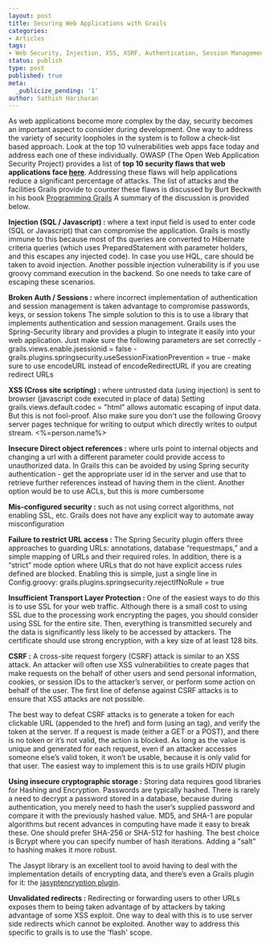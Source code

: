 ```yaml
---
layout: post
title: Securing Web Applications with Grails
categories:
- Articles
tags:
- Web Security, Injection, XSS, XSRF, Authentication, Session Management, Encryption, Misconfiguration, URL Access, Unvalidated redirects
status: publish
type: post
published: true 
meta:
  _publicize_pending: '1'
author: Sathish Hariharan
---
```


As web applications become more complex by the day, security becomes an important aspect to consider during development.
One way to address the variety of security loopholes in the system is to follow a check-list based approach. Look at the
top 10 vulnerabilities web apps face today and address each one of these individually. OWASP (The Open Web Application
Security Project) provides a list of **top 10 security flaws that web applications face [here](https://www.owasp.org/index.php/Top_10_2013-Top_10)**.
Addressing these flaws will help applications reduce a significant percentage of attacks. The list of attacks and the facilities Grails provide to
counter these flaws is discussed by Burt Beckwith in his book [Programming Grails](http://www.amazon.com/gp/product/1449323936/ref=s9_psimh_gw_p14_d0_i1?pf_rd_m=ATVPDKIKX0DER&pf_rd_s=center-2&pf_rd_r=0V1S7N5XDS49SC24MCXB&pf_rd_t=101&pf_rd_p=1688200342&pf_rd_i=507846)
A summary of the discussion is provided below.

**Injection (SQL / Javascript) :**  where a text input field is used to enter code (SQL or Javascript) that can compromise the application.
  Grails is mostly immune to this because most of ths queries are converted to Hibernate criteria queries (which uses PreparedStatement with parameter
  holders, and this escapes any injected code). In case you use HQL, care should be taken to avoid injection. Another possible injection vulnerability is if you use
  groovy command execution in the backend. So one needs to take care of escaping these scenarios.

**Broken Auth / Sessions :** where incorrect implementation of authentication and session management is taken advantage to compromise passwords, keys, or session tokens
  The simple solution to this is to use a library that implements authentication and session management. Grails uses the Spring-Security library and
  provides a plugin to integrate it easily into your web application. Just make sure the following parameters are set correctly
    - grails.views.enable.jsessionid = false
    - grails.plugins.springsecurity.useSessionFixationPrevention = true
    - make sure to use encodeURL instead of encodeRedirectURL if you are creating redirect URLs

**XSS (Cross site scripting) :** where untrusted data (using injection) is sent to browser (javascript code executed in place of data)
Setting
    grails.views.default.codec = "html"
allows automatic escaping of input data. But this is not fool-proof. Also make sure you don't use the following Groovy server pages technique for writing to
output which directly writes to output stream.
    <%=person.name%>

**Insecure Direct object references :** where urls point to internal objects and changing a url with a different parameter could provide access to unauthorized data.
In Grails this can be avoided by using Spring security authentication - get the appropriate user id in the server and use that to retrieve further
references instead of having them in the client. Another option would be to use ACLs, but this is more cumbersome

**Mis-configured security :** such as not using correct algorithms, not enabling SSL, etc. Grails does not have any explicit way to automate away misconfiguration

**Failure to restrict URL access :** The Spring Security plugin offers three approaches to guarding URLs: annotations,
database “requestmaps,” and a simple mapping of URLs and their required roles. In addition, there is a “strict” mode
option where URLs that do not have explicit access rules defined are blocked. Enabling this is simple, just a single line
in Config.groovy:
    grails.plugins.springsecurity.rejectIfNoRule = true

**Insufficient Transport Layer Protection :** One of the easiest ways to do this is to use SSL for your web traffic.
Although there is a small cost to using SSL due to the processing work encrypting the
pages, you should consider using SSL for the entire site. Then, everything is transmitted
securely and the data is significantly less likely to be accessed by attackers.
The certificate should use strong encryption, with a key size of at least 128 bits.

**CSRF :** A cross-site request forgery (CSRF) attack is similar to an XSS attack. An attacker will
often use XSS vulnerabilities to create pages that make requests on the behalf of other
users and send personal information, cookies, or session IDs to the attacker’s server, or
perform some action on behalf of the user. The first line of defense against CSRF attacks is to ensure that XSS attacks
are not possible.

The best way to defeat CSRF attacks is to generate a token for each clickable URL (appended
to the href) and form (using an <input type='hidden'> tag), and verify the token at the server. If a request is made
(either a GET or a POST), and there is no token or it’s not valid, the action is blocked. As long as the value is unique
and generated for each request, even if an attacker accesses someone else’s valid token, it won’t be usable,
because it is only valid for that user. The easiest way to implement this is to use grails HDIV plugin

**Using insecure cryptographic storage :** Storing data requires good libraries for Hashing and Encryption.
Passwords are typically hashed. There is rarely a need to decrypt a password stored in a database, because during
authentication, you merely need to hash the user’s supplied password and compare it with the previously hashed value.
MD5, and SHA-1 are popular algorithms but recent advances in computing have made it easy to break these.
One should prefer SHA-256 or SHA-512 for hashing. The best choice is Bcrypt where you can specify number of hash iterations.
Adding a "salt" to hashing makes it more robust.

The Jasypt library is an excellent tool to avoid having to deal with the implementation
details of encrypting data, and there’s even a Grails plugin for it: the [jasyptencryption plugin](http://grails.org/plugin/jasypt-encryption).

**Unvalidated redirects :** Redirecting or forwarding users to other URLs exposes them to being taken
advantage of by attackers by taking advantage of some XSS exploit. One way to deal with this
is to use server side redirects which cannot be exploited. Another way to address this specific to
grails is to use the 'flash' scope.








